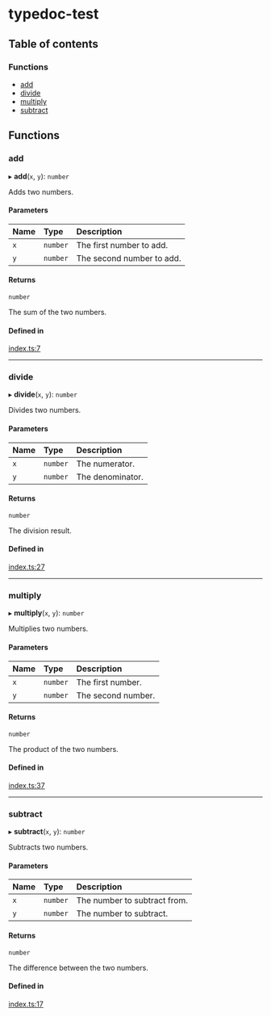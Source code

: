 # typedoc-test

## Table of contents

### Functions

- [add](modules.md#add)
- [divide](modules.md#divide)
- [multiply](modules.md#multiply)
- [subtract](modules.md#subtract)

## Functions

### add

▸ **add**(`x`, `y`): `number`

Adds two numbers.

#### Parameters

| Name | Type | Description |
| :------ | :------ | :------ |
| `x` | `number` | The first number to add. |
| `y` | `number` | The second number to add. |

#### Returns

`number`

The sum of the two numbers.

#### Defined in

[index.ts:7](https://github.com/camilovegag/typedoc-test/blob/d01740f/src/index.ts#L7)

___

### divide

▸ **divide**(`x`, `y`): `number`

Divides two numbers.

#### Parameters

| Name | Type | Description |
| :------ | :------ | :------ |
| `x` | `number` | The numerator. |
| `y` | `number` | The denominator. |

#### Returns

`number`

The division result.

#### Defined in

[index.ts:27](https://github.com/camilovegag/typedoc-test/blob/d01740f/src/index.ts#L27)

___

### multiply

▸ **multiply**(`x`, `y`): `number`

Multiplies two numbers.

#### Parameters

| Name | Type | Description |
| :------ | :------ | :------ |
| `x` | `number` | The first number. |
| `y` | `number` | The second number. |

#### Returns

`number`

The product of the two numbers.

#### Defined in

[index.ts:37](https://github.com/camilovegag/typedoc-test/blob/d01740f/src/index.ts#L37)

___

### subtract

▸ **subtract**(`x`, `y`): `number`

Subtracts two numbers.

#### Parameters

| Name | Type | Description |
| :------ | :------ | :------ |
| `x` | `number` | The number to subtract from. |
| `y` | `number` | The number to subtract. |

#### Returns

`number`

The difference between the two numbers.

#### Defined in

[index.ts:17](https://github.com/camilovegag/typedoc-test/blob/d01740f/src/index.ts#L17)
